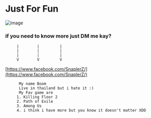# Just For Fun
![image](https://ih1.redbubble.net/image.1684340548.8521/st,small,845x845-pad,1000x1000,f8f8f8.jpg)
### if you need to know more just DM me kay?
         |        |         |
         |        |         |
         |        |         |
         V        V         V
[https://www.facebook.com/SnaplerZ/](https://www.facebook.com/SnaplerZ/)

          My name Boom
          Live in thailand but i hate it :)
          My Fav game are
         1. Killing Floor 2
         2. Path of Exile
         3. Among Us
         4. i think i have more but you know it doesn't matter XDD
